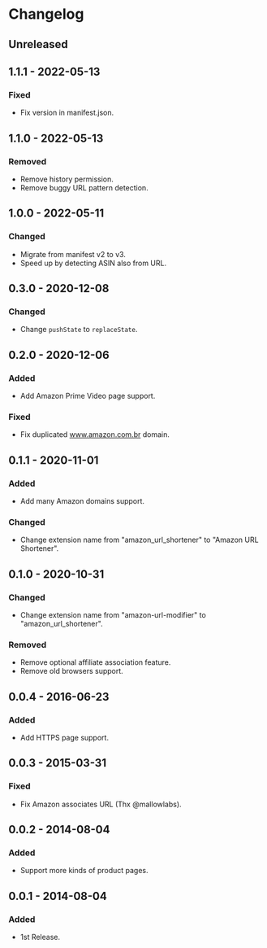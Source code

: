 # Changelog

## Unreleased

## 1.1.1 - 2022-05-13

### Fixed

- Fix version in manifest.json.

## 1.1.0 - 2022-05-13

### Removed

- Remove history permission.
- Remove buggy URL pattern detection.

## 1.0.0 - 2022-05-11

### Changed

- Migrate from manifest v2 to v3.
- Speed up by detecting ASIN also from URL.

## 0.3.0 - 2020-12-08

### Changed

- Change `pushState` to `replaceState`.

## 0.2.0 - 2020-12-06

### Added

- Add Amazon Prime Video page support.

### Fixed

- Fix duplicated www.amazon.com.br domain.

## 0.1.1 - 2020-11-01

### Added

- Add many Amazon domains support.

### Changed

- Change extension name from "amazon_url_shortener" to "Amazon URL Shortener".

## 0.1.0 - 2020-10-31

### Changed

- Change extension name from "amazon-url-modifier" to "amazon_url_shortener".

### Removed

- Remove optional affiliate association feature.
- Remove old browsers support.

## 0.0.4 - 2016-06-23

### Added

- Add HTTPS page support.

## 0.0.3 - 2015-03-31

### Fixed

- Fix Amazon associates URL (Thx @mallowlabs).

## 0.0.2 - 2014-08-04

### Added

- Support more kinds of product pages.

## 0.0.1 - 2014-08-04

### Added

- 1st Release.
